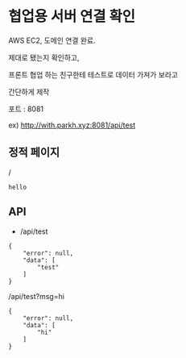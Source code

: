 # 협업용 서버 연결 확인

AWS EC2, 도메인 연결 완료.

제대로 됐는지 확인하고,

프론트 협업 하는 친구한테 테스트로 데이터 가져가 보라고

간단하게 제작

포트 : 8081

ex) http://with.parkh.xyz:8081/api/test

## 정적 페이지
/
```
hello
```

## API

* /api/test
```
{
    "error": null,
    "data": [
        "test"
    ]
}
```


/api/test?msg=hi
```
{
    "error": null,
    "data": [
        "hi"
    ]
}
```